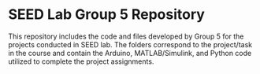 # SEED Lab Group 5 Repository
This repository includes the code and files developed by Group 5 for the projects conducted in SEED lab. The folders correspond to the project/task in the course and contain the Arduino, MATLAB/Simulink, and Python code utilized to complete the project assignments.
